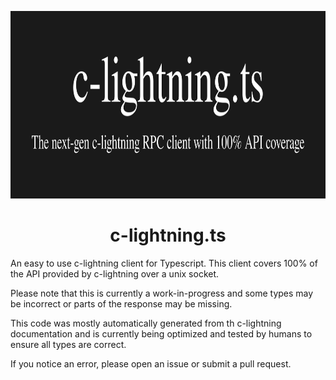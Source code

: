 <p align="center">
  <img height="300" src="https://github.com/runcitadel/c-lightning-client/raw/main/c-lightning-ts-dark.png">
  <h1 align="center">c-lightning.ts</h1>
</p>

An easy to use c-lightning client for Typescript. This client covers 100% of the API provided by c-lightning over a unix socket.

Please note that this is currently a work-in-progress and some types may be incorrect or parts of the response may be missing.

This code was mostly automatically generated from th c-lightning documentation and is currently being optimized and tested by humans to ensure all types are correct.

If you notice an error, please open an issue or submit a pull request.

